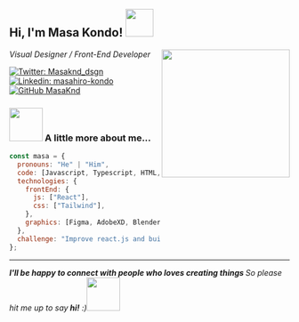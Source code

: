 <br>
<h2>Hi, I'm Masa Kondo! <img src="https://media.giphy.com/media/AwQJskA3Gwhoy3XPxj/giphy.gif" width="50"></h2>
<img align='right' src="https://media.giphy.com/media/3psNSfIttolmibldWc/giphy.gif" width="230">
<p><em>Visual Designer / Front-End Developer
</em></p>

[![Twitter: Masaknd_dsgn](https://img.shields.io/twitter/follow/Masaknd_dsgn?style=social)](https://twitter.com/Masaknd_dsgn)
[![Linkedin: masahiro-kondo](https://img.shields.io/badge/-masahirokondo-blue?style=flat-square&logo=Linkedin&logoColor=white&link=https://www.linkedin.com/in/masahiro-kondo/)](https://www.linkedin.com/in/masahiro-kondo)
[![GitHub MasaKnd](https://img.shields.io/github/followers/Masaknd?label=follow&style=social)](https://github.com/Masaknd)

### <img src="https://media.giphy.com/media/l1J9EldKXSxl810Zy/giphy.gif" width="60"> A little more about me...

```javascript
const masa = {
  pronouns: "He" | "Him",
  code: [Javascript, Typescript, HTML, CSS, Sass, PHP],
  technologies: {
    frontEnd: {
      js: ["React"],
      css: ["Tailwind"],
    },
    graphics: [Figma, AdobeXD, Blender, Illustrator, Photoshop],
  },
  challenge: "Improve react.js and build interactive 3D animation web sites with three.js and GSAP",
};
```
---
<em><b>I'll be happy to connect with people who loves creating things </b>So please hit me up to say<b> hi!</b> :)</em><img src="https://media.giphy.com/media/292VY8JD9wSSA/giphy.gif" width="60">

